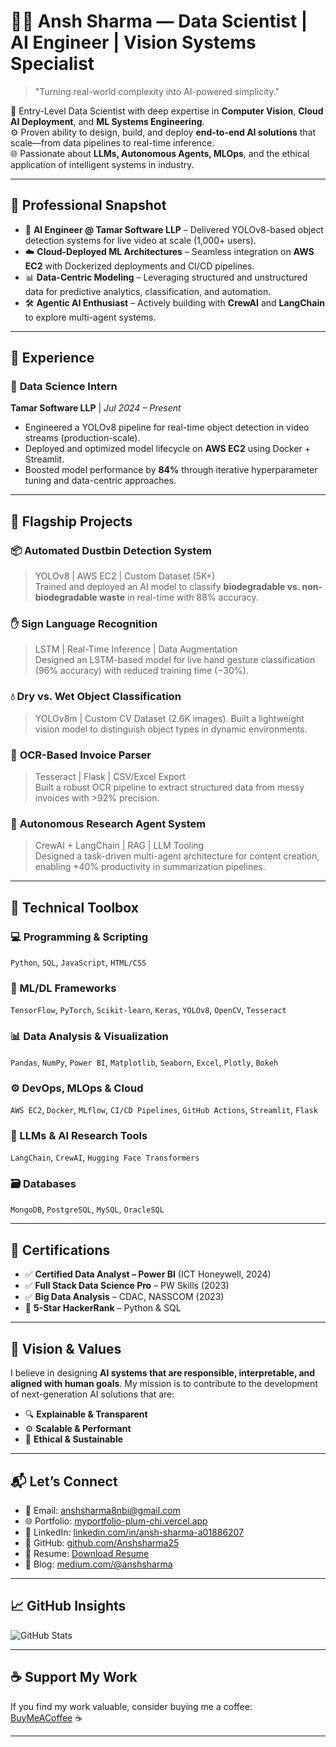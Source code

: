 # 👨‍💻 Ansh Sharma — Data Scientist | AI Engineer | Vision Systems Specialist

> "Turning real-world complexity into AI-powered simplicity."

🔬 Entry-Level Data Scientist with deep expertise in **Computer Vision**, **Cloud AI Deployment**, and **ML Systems Engineering**.  
⚙️ Proven ability to design, build, and deploy **end-to-end AI solutions** that scale—from data pipelines to real-time inference.  
🌐 Passionate about **LLMs, Autonomous Agents, MLOps**, and the ethical application of intelligent systems in industry.

-------

## 🔎 Professional Snapshot

- 🧠 **AI Engineer @ Tamar Software LLP** – Delivered YOLOv8-based object detection systems for live video at scale (1,000+ users).
- ☁️ **Cloud-Deployed ML Architectures** – Seamless integration on **AWS EC2** with Dockerized deployments and CI/CD pipelines.
- 📊 **Data-Centric Modeling** – Leveraging structured and unstructured data for predictive analytics, classification, and automation.
- 🛠️ **Agentic AI Enthusiast** – Actively building with **CrewAI** and **LangChain** to explore multi-agent systems.

---

## 💼 Experience

### 🔹 **Data Science Intern**  
**Tamar Software LLP** | *Jul 2024 – Present*
- Engineered a YOLOv8 pipeline for real-time object detection in video streams (production-scale).
- Deployed and optimized model lifecycle on **AWS EC2** using Docker + Streamlit.
- Boosted model performance by **84%** through iterative hyperparameter tuning and data-centric approaches.

---

## 🚀 Flagship Projects

### 📦 **Automated Dustbin Detection System**
> YOLOv8 | AWS EC2 | Custom Dataset (5K+)  
Trained and deployed an AI model to classify **biodegradable vs. non-biodegradable waste** in real-time with 88% accuracy.

### ✋ **Sign Language Recognition**
> LSTM | Real-Time Inference | Data Augmentation  
Designed an LSTM-based model for live hand gesture classification (96% accuracy) with reduced training time (−30%).

### 💧 **Dry vs. Wet Object Classification**
> YOLOv8m | Custom CV Dataset (2.6K images). 
Built a lightweight vision model to distinguish object types in dynamic environments.

### 📄 **OCR-Based Invoice Parser**
> Tesseract | Flask | CSV/Excel Export  
Built a robust OCR pipeline to extract structured data from messy invoices with >92% precision.

### 🤖 **Autonomous Research Agent System**
> CrewAI + LangChain | RAG | LLM Tooling  
Designed a task-driven multi-agent architecture for content creation, enabling +40% productivity in summarization pipelines.

---

## 🧰 Technical Toolbox

### 💻 Programming & Scripting  
`Python`, `SQL`, `JavaScript`, `HTML/CSS`

### 🧪 ML/DL Frameworks  
`TensorFlow`, `PyTorch`, `Scikit-learn`, `Keras`, `YOLOv8`, `OpenCV`, `Tesseract`

### 📊 Data Analysis & Visualization  
`Pandas`, `NumPy`, `Power BI`, `Matplotlib`, `Seaborn`, `Excel`, `Plotly`, `Bokeh`

### ⚙️ DevOps, MLOps & Cloud  
`AWS EC2`, `Docker`, `MLflow`, `CI/CD Pipelines`, `GitHub Actions`, `Streamlit`, `Flask`

### 🧠 LLMs & AI Research Tools  
`LangChain`, `CrewAI`, `Hugging Face Transformers`

### 🗃️ Databases  
`MongoDB`, `PostgreSQL`, `MySQL`, `OracleSQL`

----

## 📜 Certifications

- ✅ **Certified Data Analyst – Power BI** (ICT Honeywell, 2024)  
- ✅ **Full Stack Data Science Pro** – PW Skills (2023)  
- ✅ **Big Data Analysis** – CDAC, NASSCOM (2023)  
- 🌟 **5-Star HackerRank** – Python & SQL

---

## 🎯 Vision & Values

I believe in designing **AI systems that are responsible, interpretable, and aligned with human goals**. My mission is to contribute to the development of next-generation AI solutions that are:

- 🔍 **Explainable & Transparent**  
- ⚙️ **Scalable & Performant**  
- 🌱 **Ethical & Sustainable**

---

## 📬 Let’s Connect

- 📧 Email: [anshsharma8nbi@gmail.com](mailto:anshsharma8nbi@gmail.com)  
- 🌐 Portfolio: [myportfolio-plum-chi.vercel.app](https://myportfolio-plum-chi.vercel.app/)  
- 💼 LinkedIn: [linkedin.com/in/ansh-sharma-a01886207](https://www.linkedin.com/in/ansh-sharma-a01886207/)  
- 🐙 GitHub: [github.com/Anshsharma25](https://github.com/Anshsharma25)  
- 📄 Resume: [Download Resume](https://drive.google.com/file/d/1LWlnZy16YuBk7muBI7jBM4GrNoBtWpC1/view?usp=sharing)  
- 📝 Blog: [medium.com/@anshsharma](https://medium.com/@anshsharma)

---

## 📈 GitHub Insights

![GitHub Stats](https://github-readme-stats.vercel.app/api?username=Anshsharma25&show_icons=true&theme=radical&count_private=true)


---

## ☕ Support My Work

If you find my work valuable, consider buying me a coffee:  
[BuyMeACoffee](https://www.buymeacoffee.com/) ☕

---

